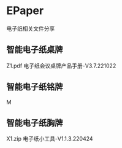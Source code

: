 # EPaper
电子纸相关文件分享

## 智能电子纸桌牌
Z1.pdf 电子纸会议桌牌产品手册-V3.7.221022

## 智能电子纸铭牌
M

## 智能电子纸胸牌
X1.zip 电子纸小工具-V1.1.3.220424
